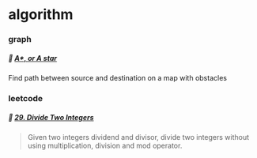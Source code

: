 # algorithm

### graph

##### :apple: [A*, or A star](https://en.wikipedia.org/wiki/A*_search_algorithm)
Find path between source and destination on a map with obstacles

### leetcode

##### :apple: [29. Divide Two Integers](https://leetcode.com/problems/divide-two-integers/description/)

> Given two integers dividend and divisor, divide two integers without using multiplication, division and mod operator.